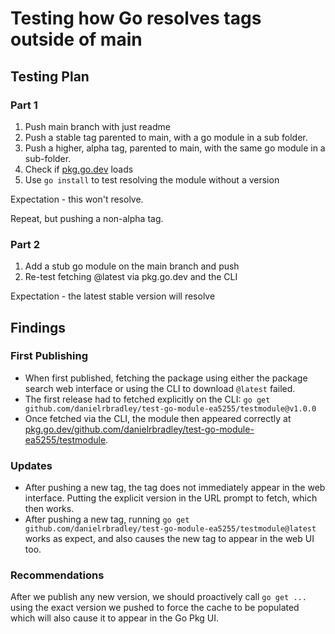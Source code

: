# Testing how Go resolves tags outside of main

## Testing Plan

### Part 1

1. Push main branch with just readme
2. Push a stable tag parented to main, with a go module in a sub folder.
3. Push a higher, alpha tag, parented to main, with the same go module in a sub-folder.
4. Check if [pkg.go.dev](https://pkg.go.dev/github.com/danielrbradley/test-go-module-ea5255/testmodule) loads
5. Use `go install` to test resolving the module without a version

Expectation - this won't resolve.

Repeat, but pushing a non-alpha tag.

### Part 2

1. Add a stub go module on the main branch and push
2. Re-test fetching @latest via pkg.go.dev and the CLI

Expectation - the latest stable version will resolve

## Findings

### First Publishing

- When first published, fetching the package using either the package search web interface or using the CLI to download `@latest` failed.
- The first release had to fetched explicitly on the CLI: `go get github.com/danielrbradley/test-go-module-ea5255/testmodule@v1.0.0`
- Once fetched via the CLI, the module then appeared correctly at [pkg.go.dev/github.com/danielrbradley/test-go-module-ea5255/testmodule](https://pkg.go.dev/github.com/danielrbradley/test-go-module-ea5255/testmodule).

### Updates

- After pushing a new tag, the tag does not immediately appear in the web interface. Putting the explicit version in the URL prompt to fetch, which then works.
- After pushing a new tag, running `go get github.com/danielrbradley/test-go-module-ea5255/testmodule@latest` works as expect, and also causes the new tag to appear in the web UI too.

### Recommendations

After we publish any new version, we should proactively call `go get ...` using the exact version we pushed to force the cache to be populated which will also cause it to appear in the Go Pkg UI.
